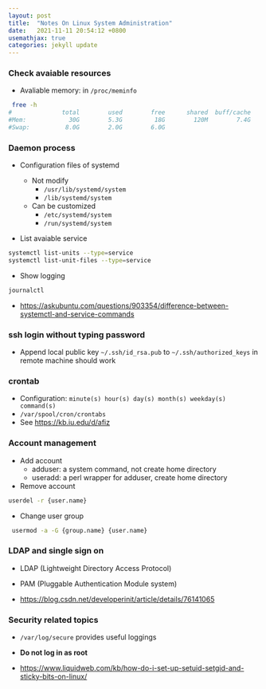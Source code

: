 ```yaml
---
layout: post
title:  "Notes On Linux System Administration"
date:   2021-11-11 20:54:12 +0800
usemathjax: true
categories: jekyll update
---
```



### Check avaiable resources

- Avaliable memory: in `/proc/meminfo`

```bash
 free -h
#              total        used        free      shared  buff/cache   available
#Mem:            30G        5.3G         18G        120M        7.4G         25G
#Swap:          8.0G        2.0G        6.0G

```

### Daemon process

- Configuration files of systemd
  - Not modify
    - `/usr/lib/systemd/system`
    - `/lib/systemd/system`
  - Can be customized
    - `/etc/systemd/system`
    - `/run/systemd/system`

- List avaiable service

```bash
systemctl list-units --type=service
systemctl list-unit-files --type=service
```

- Show logging

```bash
journalctl
```

- <https://askubuntu.com/questions/903354/difference-between-systemctl-and-service-commands>


### ssh login without typing password

- Append local public key `~/.ssh/id_rsa.pub` to `~/.ssh/authorized_keys` in remote machine should work


### crontab

- Configuration: `minute(s) hour(s) day(s) month(s) weekday(s) command(s)`
- `/var/spool/cron/crontabs`
- See <https://kb.iu.edu/d/afiz>




### Account management
- Add account
  - adduser: a system command, not create home directory 
  - useradd: a perl wrapper for adduser, create home directory
- Remove account

```bash
userdel -r {user.name}
```

- Change user group

```bash
 usermod -a -G {group.name} {user.name}
```

### LDAP and single sign on

- LDAP (Lightweight Directory Access Protocol)
- PAM (Pluggable Authentication Module system)

- <https://blog.csdn.net/developerinit/article/details/76141065>


### Security related topics

- `/var/log/secure` provides useful loggings

- **Do not log in as root**

- <https://www.liquidweb.com/kb/how-do-i-set-up-setuid-setgid-and-sticky-bits-on-linux/>


